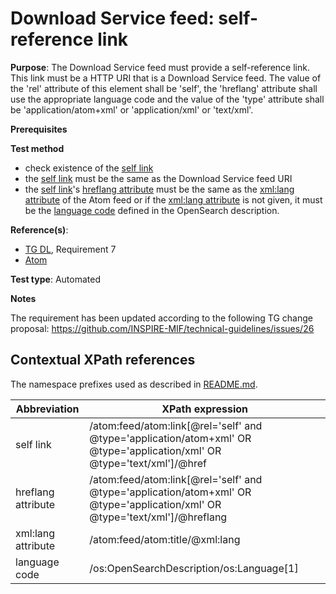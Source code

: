 # Download Service feed: self-reference link

**Purpose**: The Download Service feed must provide a self-reference link. This link must be a HTTP URI that is a Download Service feed. The value of the 'rel' attribute of this element shall be 'self', the 'hreflang' attribute shall use the appropriate language code and the value of the 'type' attribute shall be 'application/atom+xml'  or 'application/xml' or 'text/xml'.

**Prerequisites**

**Test method**

* check existence of the [self link](#selflink)
* the [self link](#selflink) must be the same as the Download Service feed URI
* the [self link](#selflink)'s [hreflang attribute](#hreflang) must be the same as the [xml:lang attribute](#xmllang) of the Atom feed or if the [xml:lang attribute](#xmllang) is not given, it must be the [language code](#languageelement) defined in the OpenSearch description.

**Reference(s)**:

* [TG DL](./README#ref_TG_DL), Requirement 7
* [Atom](./README#ref_atom)

**Test type**: Automated

**Notes**

The requirement has been updated according to the following TG change proposal: https://github.com/INSPIRE-MIF/technical-guidelines/issues/26

## Contextual XPath references

The namespace prefixes used as described in [README.md](./README#namespaces).

Abbreviation                                               |  XPath expression
---------------------------------------------------------- | -------------------------------------------------------------------------
self link <a name="selflink"></a> | /atom:feed/atom:link[@rel='self' and @type='application/atom+xml' OR @type='application/xml' OR @type='text/xml']/@href
hreflang attribute <a name="hreflang"></a> | /atom:feed/atom:link[@rel='self' and @type='application/atom+xml' OR @type='application/xml' OR @type='text/xml']/@hreflang
xml:lang attribute <a name="xmllang"></a> | /atom:feed/atom:title/@xml:lang
language code <a name="languageelement"></a> | /os:OpenSearchDescription/os:Language[1]
